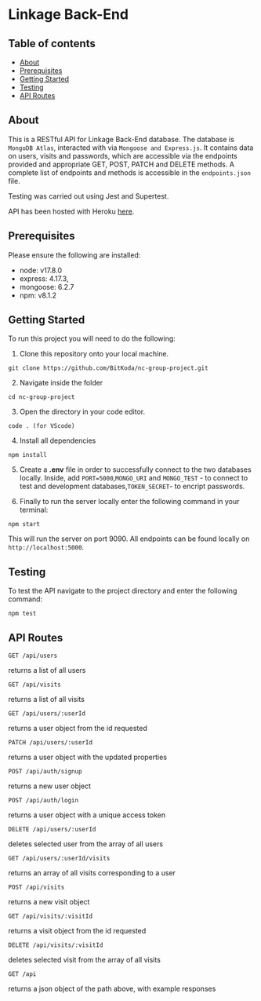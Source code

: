 # Linkage Back-End

## Table of contents

- [About <a name="about"></a>](#about-)
- [Prerequisites <a name="Prerequisites"></a>](#Prerequisites-)
- [Getting Started <a name="getting-started"></a>](#getting-started-)
- [Testing <a name="testing"></a>](#testing-)
- [API Routes <a name="api-routes"></a>](#api-routes-)

## About <a name="about"></a>

This is a RESTful API for Linkage Back-End database. The database is `MongoDB Atlas`, interacted with via `Mongoose and Express.js`. It contains data on users, visits and passwords, which are accessible via the endpoints provided and appropriate GET, POST, PATCH and DELETE methods. A complete list of endpoints and methods is accessible in the `endpoints.json` file.

Testing was carried out using Jest and Supertest.

API has been hosted with Heroku [here](https://final-project-ukage-be.herokuapp.com/api).

## Prerequisites <a name="Prerequisites"></a>

Please ensure the following are installed:

- node: v17.8.0
- express: 4.17.3,
- mongoose: 6.2.7
- npm: v8.1.2

## Getting Started <a name="getting-started"></a>

To run this project you will need to do the following:

1. Clone this repository onto your local machine.

```
git clone https://github.com/BitKoda/nc-group-project.git

```

2. Navigate inside the folder

```
cd nc-group-project

```

3. Open the directory in your code editor.

```
code . (for VScode)
```

4. Install all dependencies

```
npm install
```

5. Create a **.env** file in order to successfully connect to the two databases locally. Inside, add `PORT=5000`,`MONGO_URI` and `MONGO_TEST` - to connect to test and development databases,`TOKEN_SECRET`- to encript passwords.

6. Finally to run the server locally enter the following command in your terminal:

```
npm start
```

This will run the server on port 9090. All endpoints can be found locally on `http://localhost:5000`.

## Testing <a name="testing"></a>

To test the API navigate to the project directory and enter the following command:

```
npm test
```

## API Routes <a name="api-routes"></a>

```
GET /api/users
```

returns a list of all users

```
GET /api/visits
```

returns a list of all visits

```
GET /api/users/:userId
```

returns a user object from the id requested

```
PATCH /api/users/:userId
```

returns a user object with the updated properties

```
POST /api/auth/signup
```

returns a new user object

```
POST /api/auth/login
```

returns a user object with a unique access token

```
DELETE /api/users/:userId
```

deletes selected user from the array of all users

```
GET /api/users/:userId/visits
```

returns an array of all visits corresponding to a user

```
POST /api/visits
```

returns a new visit object

```
GET /api/visits/:visitId
```

returns a visit object from the id requested

```
DELETE /api/visits/:visitId
```

deletes selected visit from the array of all visits

```
GET /api
```

returns a json object of the path above, with example responses
